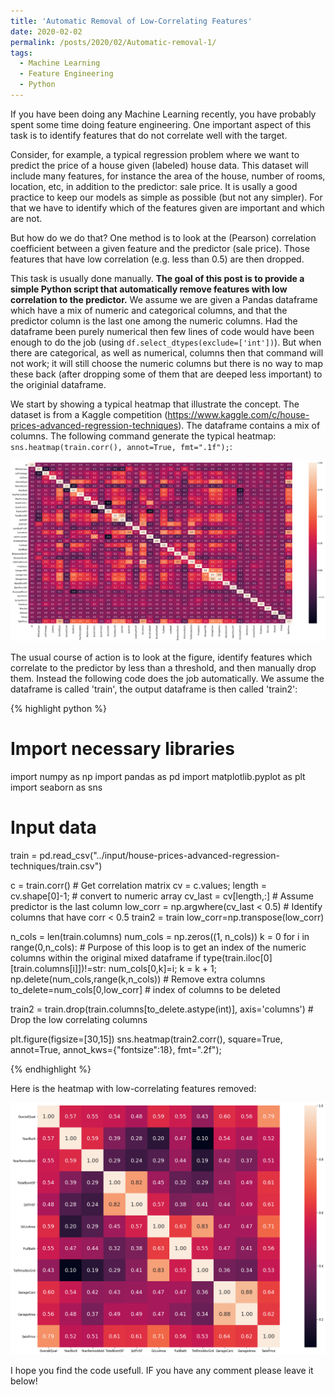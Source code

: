 ```yaml
---
title: 'Automatic Removal of Low-Correlating Features'
date: 2020-02-02
permalink: /posts/2020/02/Automatic-removal-1/
tags:
  - Machine Learning
  - Feature Engineering
  - Python
---
```

  
If you have been doing any Machine Learning recently, you have probably spent some time doing feature engineering. One important aspect of this task is to identify features that do not correlate well with the target.

Consider, for example, a typical regression problem where we want to predict the price of a house given (labeled) house data. This dataset will include many features, for instance the area of the house, number of rooms, location, etc, in addition to the predictor: sale price. It is usally a good practice to keep our models as simple as possible (but not any simpler). For that we have to identify which of the features given are important and which are not.

But how do we do that? One method is to look at the (Pearson) correlation coefficient between a given feature and the predictor (sale price). Those features that have low correlation (e.g. less than 0.5) are then dropped.

This task is usually done manually. **The goal of this post is to provide a simple Python script that automatically remove features with low correlation to the predictor.** We assume we are given a Pandas dataframe which have a mix of numeric and categorical columns, and that the predictor column is the last one among the numeric columns. Had the dataframe been purely numerical then few lines of code would have been enough to do the job (using `df.select_dtypes(exclude=['int'])`). But when there are categorical, as well as numerical, columns then that command will not work; it will still choose the numeric columns but there is no way to map these back (after dropping some of them that are deeped less important) to the originial dataframe.

We start by showing a typical heatmap that illustrate the concept. The dataset is from a Kaggle competition (https://www.kaggle.com/c/house-prices-advanced-regression-techniques). The dataframe contains a mix of columns. The following command generate the typical heatmap: `sns.heatmap(train.corr(), annot=True, fmt=".1f");`:

![Heatmap with all features included](/images/heat1.png)

The usual course of action is to look at the figure, identify features which correlate to the predictor by less than a threshold, and then manually drop them. Instead the following code does the job automatically. We assume the dataframe is called 'train', the output dataframe is then called 'train2':

{% highlight python %}
# Import necessary libraries
import numpy as np
import pandas as pd
import matplotlib.pyplot as plt
import seaborn as sns

# Input data
train = pd.read_csv("../input/house-prices-advanced-regression-techniques/train.csv")

c = train.corr() # Get correlation matrix
cv = c.values; length = cv.shape[0]-1; # convert  to numeric array
cv_last = cv[length,:] # Assume predictor is the last column
low_corr = np.argwhere(cv_last < 0.5) # Identify columns that have corr < 0.5
train2 = train
low_corr=np.transpose(low_corr)

n_cols = len(train.columns)
num_cols = np.zeros((1, n_cols))
k = 0
for i in range(0,n_cols): # Purpose of this loop is to get an index of the numeric columns within the original mixed dataframe
    if type(train.iloc[0][train.columns[i]])!=str:
        num_cols[0,k]=i; k = k + 1;
np.delete(num_cols,range(k,n_cols)) # Remove extra columns
to_delete=num_cols[0,low_corr] # index of columns to be deleted

train2 = train.drop(train.columns[to_delete.astype(int)],  axis='columns') # Drop the low correlating columns

plt.figure(figsize=[30,15])
sns.heatmap(train2.corr(), square=True, annot=True, annot_kws={"fontsize":18}, fmt=".2f");

{% endhighlight %}

Here is the heatmap with low-correlating features removed:

![Heatmap with some features included](/images/heat2.png)

I hope you find the code usefull. IF you have any comment please leave it below!
